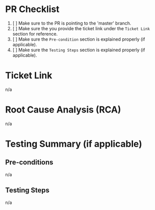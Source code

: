 # PR Checklist

1. [ ] Make sure to the PR is pointing to the 'master' branch.
2. [ ] Make sure the you provide the ticket link under the `Ticket Link` section for reference.
3. [ ] Make sure the `Pre-condition` section is explained properly (if applicable).
4. [ ] Make sure the `Testing Steps` section is explained properly (if applicable).

# Ticket Link

n/a

<!-- Example: https://supplycart.atlassian.net/browse/ST-12705 -->

# Root Cause Analysis (RCA)

n/a

<!-- Example: Some bug happened -->

# Testing Summary (if applicable)

## Pre-conditions

n/a

<!-- Example:
- [ ] Pre-condition 1
- [ ] Pre-condition 2
-->

## Testing Steps

n/a

<!-- Example:
- [ ] Step 1
- [ ] Step 2
-->
